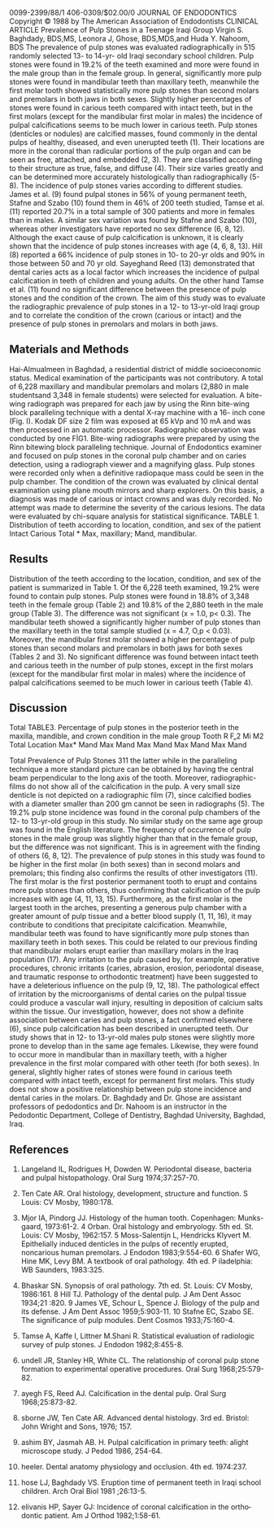 0099-2399/88/1 406-0309/\$02.00/0
JOURNAL OF ENDODONTICS
Copyright &copy; 1988 by The American Association of Endodontists
CLINICAL ARTICLE
Prevalence of Pulp Stones in a Teenage Iraqi Group
Virgin S. Baghdady, BDS,MS, Leonora J, Ghose, BDS,MDS,and Huda Y.
Nahoom, BDS
The prevalence of pulp stones was evaluated radio­graphically in 515 randomly selected 13- to 14-yr- old Iraqi secondary school children.
Pulp stones were found in 19.2% of the teeth examined and more were found in the male group than in the female group.
In general, significantly more pulp stones were found in mandibular teeth than maxillary teeth, meanwhile the first molar tooth showed statistically more pulp stones than second molars and premolars in both jaws in both sexes. Slightly higher percent­ages of stones were found in carious teeth com­pared with intact teeth, but in the first molars (except for the mandibular first molar in males) the incidence of pulpal calcifications seems to be much lower in carious teeth.
Pulp stones (denticles or nodules) are calcified masses, found commonly in the dental pulps of healthy, diseased, and even unerupted teeth (1).
Their locations are more in the coronal than radicular portions of the pulp organ and can be seen as free, attached, and embedded (2, 3). They are classified ac­cording to their structure as true, false, and diffuse (4). Their size varies greatly and can be determined more accurately histologically than radiographically (5-8).
The incidence of pulp stones varies according to different studies.
James et al. (9) found pulpal stones in 56% of young permanent teeth,
Stafne and Szabo (10) found them in 46% of 200 teeth studied, Tamse et al. (11) reported 20.7% in a total sample of 300 patients and more in females than in males. A similar sex variation was found by Stafne and
Szabo (10), whereas other investigators have reported no sex differ­ence (6, 8, 12).
Although the exact cause of pulp calcification is unknown, it is clearly shown that the incidence of pulp stones increases with age (4, 6, 8, 13). Hill (8) reported a 66% incidence of pulp stones in 10- to 20-yr olds and 90% in those between 50 and 70 yr old. Sayeghand Reed (13) demonstrated that dental caries acts as a local factor which increases the incidence of pulpal calcification in teeth of children and young adults. On the other hand Tamse et al. (11) found no significant differ­ence between the presence of pulp stones and the condition of the crown.
The aim of this study was to evaluate the radiographic prevalence of pulp stones in a 12- to 13-yr-old Iraqi group and to correlate the condition of the crown (carious or intact) and the presence of pulp stones in premolars and molars in both jaws.

## **Materials and Methods**

Hai-Almualmeen in Baghdad, a residential district of middle socioeconomic status. Medical examination of the participants was not contributory.
A total of 6,228 maxillary and mandibular premolars and molars (2,880 in male studentsand 3,348 in female students) were selected for evaluation.
A bite-wing radiograph was prepared for each jaw by using the Rinn bite-wing block paralleling technique with a dental X-ray machine with a 16- inch cone (Fig. I). Kodak DF size 2 film was exposed at 65 kVp and 10 mA and was then processed in an automatic processor. Radiographic observation was conducted by one
FİG1. Bite-wing radiographs were prepared by using the Rinn bite­wing block paralleling technique.
Journal of Endodontics examiner and focused on pulp stones in the coronal pulp chamber and on caries detection, using a radiograph viewer and a magnifying glass. Pulp stones were recorded only when a definitive radiopaque mass could be seen in the pulp cham­ber. The condition of the crown was evaluated by clinical dental examination using plane mouth mirrors and sharp explorers. On this basis, a diagnosis was made of carious or intact crowns and was duly recorded. No attempt was made to determine the severity of the carious lesions. The data were evaluated by chi-square analysis for statistical significance.
TABLE 1. Distribution of teeth according to location, condition, and sex of the patient
Intact Carious Total
 \* Max, maxillary; Mand, mandibular.

## **Results**

Distribution of the teeth according to the location, condi­tion, and sex of the patient is summarized in Table 1. Of the 6,228 teeth examined, 19.2% were found to contain pulp stones. Pulp stones were found in 18.8% of 3,348 teeth in the female group (Table 2) and 19.8% of the 2,880 teeth in the male group (Table 3). The difference was not significant (x = 1.0, p\< 0.3).
The mandibular teeth showed a significantly higher number of pulp stones than the maxillary teeth in the total sample studied (x = 4.7, O,p \< 0.03). Moreover, the mandibular first molar showed a higher percentage of pulp stones than second molars and premolars in both jaws for both sexes (Tables 2 and 3).
No significant difference was found between intact teeth and carious teeth in the number of pulp stones, except in the first molars (except for the mandibular first molar in males) where the incidence of palpal calcifications seemed to be much lower in carious teeth (Table 4).

## **Discussion**

Total TABLE3. Percentage of pulp stones in the posterior teeth in the maxilla, mandible, and crown condition in the male group
Tooth
R
F„2
Mi
M2
Total Location
Max\*
Mand
Max Mand
Max Mand Max Mand
Max Mand

Total
Prevalence of Pulp Stones 311
 the latter while in the paralleling technique a more standard picture can be obtained by having the central beam perpen­dicular to the long axis of the tooth. Moreover, radiographic­films do not show all of the calcification in the pulp. A very small size denticle is not depicted on a radiographic film (7), since calcified bodies with a diameter smaller than 200 gm cannot be seen in radiographs (5). The 19.2% pulp stone incidence was found in the coronal pulp chambers of the 12- to 13-yr-old group in this study. No similar study on the same age group was found in the English literature.
The frequency of occurrence of pulp stones in the male group was slightly higher than that in the female group, but the difference was not significant. This is in agreement with the finding of others (6, 8, 12). The prevalence of pulp stones in this study was found to be higher in the first molar (in both sexes) than in second molars and premolars; this finding also confirms the results of other investigators (11). The first molar is the first posterior permanent tooth to erupt and contains more pulp stones than others, thus confirming that calcifica­tion of the pulp increases with age (4, 11, 13, 15). Further­more, as the first molar is the largest tooth in the arches, presenting a generous pulp chamber with a greater amount of pulp tissue and a better blood supply (1, 11, 16), it may contribute to conditions that precipitate calcification.
Mean­while, mandibular teeth was found to have significantly more pulp stones than maxillary teeth in both sexes. This could be related to our previous finding that mandibular molars erupt earlier than maxillary molars in the Iraq population (17).
Any irritation to the pulp caused by, for example, operative procedures, chronic irritants (caries, abrasion, erosion, peri­odontal disease, and traumatic response to orthodontic treat­ment) have been suggested to have a deleterious influence on the pulp (9, 12, 18). The pathological effect of irritation by the microorganisms of dental caries on the pulpal tissue could produce a vascular wall injury, resulting in deposition of calcium salts within the tissue. Our investigation, however, does not show a definite association between caries and pulp stones, a fact confirmed elsewhere (6), since pulp calcification has been described in unerupted teeth.
Our study shows that in 12- to 13-yr-old males pulp stones were slightly more prone to develop than in the same age females. Likewise, they were found to occur more in mandib­ular than in maxillary teeth, with a higher prevalence in the first molar compared with other teeth (for both sexes). In general, slightly higher rates of stones were found in carious teeth compared with intact teeth, except for permanent first molars. This study does not show a positive relationship between pulp stone incidence and dental caries in the molars.
Dr. Baghdady and Dr. Ghose are assistant professors of pedodontics and
Dr. Nahoom is an instructor in the Pedodontic Department, College of
Dentistry, Baghdad University, Baghdad, Iraq.

## **References**

 1.  Langeland IL, Rodrigues H, Dowden W. Periodontal disease, bacteria and pulpal histopathology. Oral Surg 1974;37:257-70.

 2.  Ten Cate AR. Oral histology, development, structure and function.
  S   Louis: CV Mosby, 1980:178.
 3.  Mjor IA, Pindorg JJ. Histology of the human tooth. Copenhagen: Munks- gaard, 1973:61-2.
  4    Orban. Oral histology and embryology. 5th ed. St. Louis: CV Mosby, 1962:157.
  5    Moss-Salentijn L, Hendricks Klyvert M. Epithelially induced denticles in the pulps of recently erupted, noncarious human premolars. J Endodon 1983;9:554-60.
  6    Shafer WG, Hine MK, Levy BM. A textbook of oral pathology. 4th ed.
  P  iladelphia: WB Saunders, 1983:325.
 7.  Bhaskar SN. Synopsis of oral pathology. 7th ed. St. Louis: CV Mosby, 1986:161.
  8    Hill TJ. Pathology of the dental pulp. J Am Dent Assoc 1934;21 :820.
  9    James VE, Schour L, Spence J. Biology of the pulp and its defense. J Am Dent Assoc 1959;5:903-11.
 10    Stafne EC, Szabo SE. The significance of pulp modules. Dent Cosmos 1933;75:160-4.
11.  Tamse A, Kaffe I, Littner M.Shani R. Statistical evaluation of radiologic survey of pulp stones. J Endodon 1982;8:455-8.
12.  undell JR, Stanley HR, White CL. The relationship of coronal pulp stone formation to experimental operative procedures. Oral Surg 1968;25:579- 82\.
13.  ayegh FS, Reed AJ. Calcification in the dental pulp. Oral Surg 1968;25:873-82.
14.  sborne JW, Ten Cate AR. Advanced dental histology. 3rd ed. Bristol: John Wright and Sons, 1976; 157.
15.  ashim BY, Jasmah AB. H. Pulpal calcification in primary teeth: alight microscope study. J Pedod 1986, 254-64.
16.  heeler. Dental anatomy physiology and occlusion. 4th ed. 1974:237.
17.  hose LJ, Baghdady VS. Eruption time of permanent teeth in Iraqi school children. Arch Oral Biol 1981 ;26:13-5.
18.  elivanis HP, Sayer GJ: Incidence of coronal calcification in the ortho­dontic patient. Am J Orthod 1982;1:58-61.
